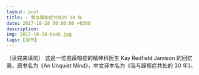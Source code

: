 ```yaml
---
layout: post
title: ✧ 我与躁郁症共处的 30 年
date: 2017-10-28 00:00:00 +0300
description: 
img: 2017-10-28-book.jpg
tags: [读书]
---
```




（读完来填坑） 这是一位患躁郁症的精神科医生 Kay Redfield Jamison 的回忆录。原书名为《An Unquiet Mind》，中文译本名为《我与躁郁症共处的 30 年》。